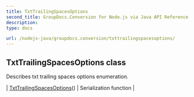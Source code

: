 ```yaml
---
title: TxtTrailingSpacesOptions
second_title: GroupDocs.Conversion for Node.js via Java API Reference
description: 
type: docs

url: /nodejs-java/groupdocs.conversion/txttrailingspacesoptions/
---
```


## TxtTrailingSpacesOptions class

 Describes txt trailing spaces options enumeration.
 
| [TxtTrailingSpacesOptions](txttrailingspacesoptions)() | Serialization function |
